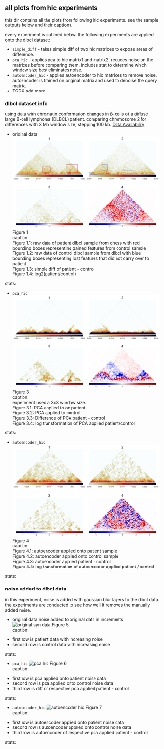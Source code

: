 ## all plots from hic experiments
this dir contains all the plots from following hic experiments. see the sample outputs below and their captions.

every experiment is outlined below. the following experiments are applied onto the dlbcl dataset:
* `simple_diff` - takes simple diff of two hic matrices to expose areas of difference.
* `pca_hic` - applies pca to hic matrix1 and matrix2. reduces noise on the matrices before comparing them. includes stat to determine which window size best eliminates noise.
* `autoencoder_hic` - applies autoencoder to hic matrices to remove noise. autoencoder is trained on original matrix and used to denoise the query matrix. 
* TODO add more

### dlbcl dataset info
using data with chromatin conformation changes in B-cells of a diffuse large B-cell lymphoma (DLBCL) patient.
comparing chromosome 2 for differences with 3 Mb window size, stepping 100 kb. [Data Availability](https://en.wikipedia.org/wiki/Diffuse_large_B-cell_lymphoma)

* original data
![original data](dlbcl/simple_diff.png)
Figure 1 <br>
caption: <br>
Figure 1.1: raw data of patient dlbcl sample from chess with red bounding boxes representing gained features from control sample <br>
Figure 1.2: raw data of control dlbcl sample from dlbcl with blue bounding boxes representing lost features that did not carry over to patient <br>
Figure 1.3: simple diff of patient - control <br>
Figure 1.4: log2(patient/control) <br>

stats: <br>

* `pca_hic`
![pca_hic](dlbcl/pca_hic.png)
Figure 3 <br>
caption: <br>
experiment used a 3x3 window size. <br>
Figure 3.1: PCA applied to on patient <br>
Figure 3.2: PCA applied to control <br>
Figure 3.3: Difference of PCA patient - control <br>
Figure 3.4: log transformation of PCA applied patient/control <br>

stats: <br>

* `autoencoder_hic`
![autoencoder_pca](dlbcl/autoencoder_hic.png)
Figure 4 <br>
caption: <br>
Figure 4.1: autoencoder applied onto patient sample <br>
Figure 4.2: autoencoder applied onto control sample <br>
Figure 4.3: autoencoder applied patient - control <br>
Figure 4.4: log transformation of autoencoder applied patient / control <br>

stats: <br>

### noise added to dlbcl data
in this experiment, noise is added with gaussian blur layers to the dlbcl data. the experiments are conducted to see how well it removes the manually added noise.

* original data
noise added to original data in increments
![original syn data](noise/original_data.png)
Figure 5 <br>
caption: <br>
- first row is patient data with increasing noise
- second row is control data with increasing noise 

stats: <br>

* `pca_hic` 
![pca hic](noise/pca_hic.png)
Figure 6 <br>
caption: <br>
- first row is pca applied onto patient noise data
- second row is pca applied onto control noise data
- third row is diff of respective pca applied patient - control 

stats: <br>

* `autoencoder_hic`
![autoencoder hic](noise/autoencoder_hic.png)
Figure 7 <br>
caption: <br>
- first row is autoencoder applied onto patient noise data
- second row is autoencoder applied onto control noise data
- third row is autoencoder of respective pca applied patient - control 

stats: <br>